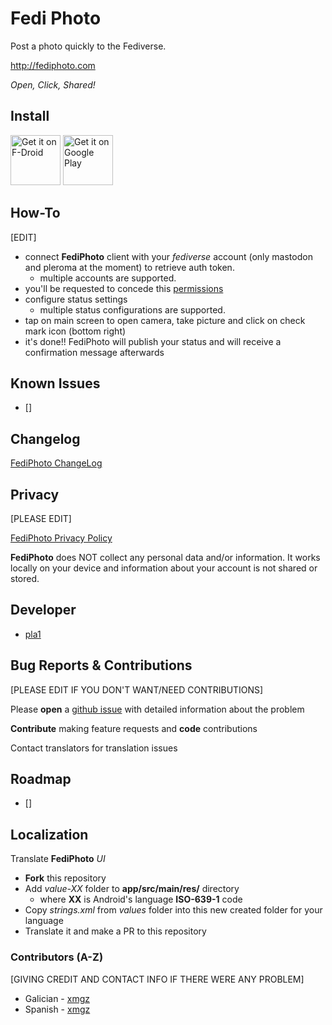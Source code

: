 # Fedi Photo

Post a photo quickly to the Fediverse.

http://fediphoto.com

*Open, Click, Shared!*

## Install

[<img src="https://fdroid.gitlab.io/artwork/badge/get-it-on.png"
     alt="Get it on F-Droid"
     height="80">](https://f-droid.org/packages/com.fediphoto/)
[<img src="https://play.google.com/intl/en_us/badges/images/generic/en-play-badge.png"
     alt="Get it on Google Play"
     height="80">](https://play.google.com/store/apps/details?id=com.fediphoto)
     
## How-To

[EDIT]

* connect **FediPhoto** client with your _fediverse_ account (only mastodon and pleroma at the moment) to retrieve auth token.
     * multiple accounts are supported.
* you'll be requested to concede this [permissions](https://fediphoto.com/privacy-policy.html)
* configure status settings
     * multiple status configurations are supported.
* tap on main screen to open camera, take picture and click on check mark icon (bottom right)
* it's done!! FediPhoto will publish your status and will receive a confirmation message afterwards

## Known Issues

* []

## Changelog

[FediPhoto ChangeLog](https://fediphoto.com/changeLog.html)

## Privacy

[PLEASE EDIT]

[FediPhoto Privacy Policy](https://fediphoto.com/privacy-policy.html)

**FediPhoto** does NOT collect any personal data and/or information. It works locally on your device and information about your account is not shared or stored.

## Developer

* [pla1](https://github.com/pla1)

## Bug Reports & Contributions

[PLEASE EDIT IF YOU DON'T WANT/NEED CONTRIBUTIONS]

Please **open** a [github issue](https://github.com/pla1/FediPhoto/issues) with detailed information about the problem

**Contribute** making feature requests and **code** contributions

Contact translators for translation issues

## Roadmap

* []

## Localization

Translate **FediPhoto** _UI_

* **Fork** this repository
* Add *value-XX* folder to **app/src/main/res/** directory
     * where **XX** is Android's language **ISO-639-1** code 
 * Copy _strings.xml_ from _values_ folder into this new created folder for your language
 * Translate it and make a PR to this repository

### Contributors (A-Z)

[GIVING CREDIT AND CONTACT INFO IF THERE WERE ANY PROBLEM]

* Galician - [xmgz](https://github.com/xmgz) 
* Spanish - [xmgz](https://github.com/xmgz) 


